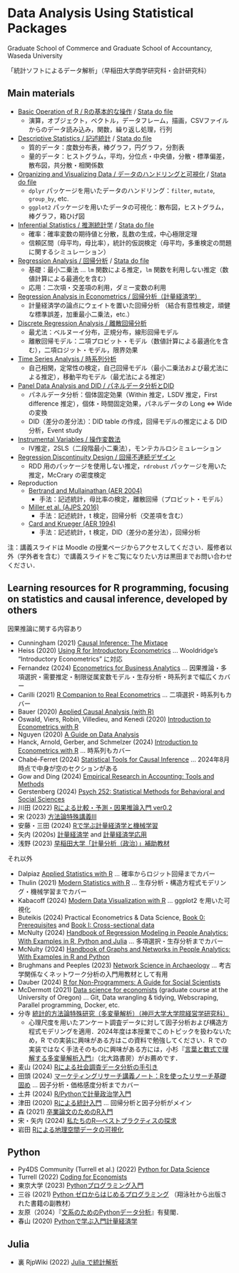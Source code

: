 # Data Analysis Using Statistical Packages 

Graduate School of Commerce and Graduate School of Accountancy, Waseda University 

「統計ソフトによるデータ解析」（早稲田大学商学研究科・会計研究科）

## Main materials 

* [Basic Operation of R / Rの基本的な操作](https://kurodaecon.github.io/dasp/html/basic.html) / [Stata do file](https://github.com/kurodaecon/dasp/blob/main/do/basic.do)
   * 演算，オブジェクト，ベクトル，データフレーム，描画，CSVファイルからのデータ読み込み，関数，繰り返し処理，行列
* [Descriptive Statistics / 記述統計](https://kurodaecon.github.io/dasp/html/descriptive_stat.html) / [Stata do file](https://github.com/kurodaecon/dasp/blob/main/do/descriptive_stat.do)
   * 質的データ：度数分布表，棒グラフ，円グラフ，分割表
   * 量的データ：ヒストグラム，平均，分位点・中央値，分散・標準偏差，散布図，共分散・相関係数
* [Organizing and Visualizing Data / データのハンドリングと可視化](https://kurodaecon.github.io/dasp/html/organizing_data.html) / [Stata do file](https://github.com/kurodaecon/dasp/blob/main/do/organizing_data.do)
   * `dplyr` パッケージを用いたデータのハンドリング：`filter`, `mutate`, `group_by`, etc.
   * `ggplot2` パッケージを用いたデータの可視化：散布図，ヒストグラム，棒グラフ，箱ひげ図
* [Inferential Statistics / 推測統計学](https://kurodaecon.github.io/dasp/html/inferential_stat.html) / [Stata do file](https://github.com/kurodaecon/dasp/blob/main/do/inferential_stat.do)
   * 確率：確率変数の期待値と分散，乱数の生成，中心極限定理
   * 信頼区間（母平均，母比率），統計的仮説検定（母平均，多重検定の問題に関するシミュレーション）
* [Regression Analysis / 回帰分析](https://kurodaecon.github.io/dasp/html/regression.html) / [Stata do file](https://github.com/kurodaecon/dasp/blob/main/do/regression.do)
   * 基礎：最小二乗法 … `lm` 関数による推定，`lm` 関数を利用しない推定（数値計算による最適化を含む）
   * 応用：二次項・交差項の利用，ダミー変数の利用
* [Regression Analysis in Econometrics / 回帰分析（計量経済学）](https://kurodaecon.github.io/dasp/html/regression_econom.html)
   * 計量経済学の論点にウェイトを置いた回帰分析 （結合有意性検定，頑健な標準誤差，加重最小二乗法，etc.）
* [Discrete Regression Analysis / 離散回帰分析](https://kurodaecon.github.io/dasp/html/discrete_regression.html)
   * 最尤法：ベルヌーイ分布，正規分布，線形回帰モデル
   * 離散回帰モデル：二項プロビット・モデル（数値計算による最適化を含む），二項ロジット・モデル，限界効果
* [Time Series Analysis / 時系列分析](https://kurodaecon.github.io/dasp/html/time_series.html)
   * 自己相関，定常性の検定，自己回帰モデル（最小二乗法および最尤法による推定），移動平均モデル（最尤法による推定）
* [Panel Data Analysis and DID / パネルデータ分析とDID](https://kurodaecon.github.io/dasp/html/did.html)
   * パネルデータ分析：個体固定効果（Within 推定，LSDV 推定，First difference 推定），個体・時間固定効果，パネルデータの Long ⇔ Wide の変換
   * DID（差分の差分法）：DID table の作成，回帰モデルの推定による DID 分析，Event study 
* [Instrumental Variables / 操作変数法](https://kurodaecon.github.io/dasp/html/iv.html)
   * IV推定，2SLS（二段階最小二乗法），モンテカルロシミュレーション
* [Regression Discontinuity Design / 回帰不連続デザイン](https://kurodaecon.github.io/dasp/html/rdd.html)
   * RDD 用のパッケージを使用しない推定，`rdrobust` パッケージを用いた推定，McCrary の密度検定
* Reproduction 
   * [Bertrand and Mullainathan (AER 2004)](https://kurodaecon.github.io/dasp/html/bertrand2004.html)
      * 手法：記述統計，母比率の検定，離散回帰（プロビット・モデル）
   * [Miller et al. (AJPS 2016)](https://kurodaecon.github.io/dasp/html/miller2016.html)
      * 手法：記述統計，t 検定，回帰分析（交差項を含む）
   * [Card and Krueger (AER 1994)](https://kurodaecon.github.io/dasp/html/card1994.html)
      * 手法：記述統計，t 検定，DID（差分の差分法），回帰分析

注：講義スライドは Moodle の授業ページからアクセスしてください．履修者以外（学外者を含む）で講義スライドをご覧になりたい方は黒田までお問い合わせください．

## Learning resources for R programming, focusing on statistics and causal inference, developed by others 

因果推論に関する内容あり

* Cunningham (2021) [Causal Inference: The Mixtape](https://mixtape.scunning.com/)
* Heiss (2020) [Using R for Introductory Econometrics](https://www.urfie.net/) ... Wooldridge’s “Introductory Econometrics” に対応
* Fernandez (2024) [Econometrics for Business Analytics](https://bookdown.org/cuborican/RE_STAT/) ... 因果推論・多項選択・需要推定・制限従属変数モデル・生存分析・時系列まで幅広くカバー
* Carilli (2021) [R Companion to Real Econometrics](https://bookdown.org/carillitony/bailey/) ... 二項選択・時系列もカバー
* Bauer (2020) [Applied Causal Analysis (with R)](https://bookdown.org/paul/applied-causal-analysis/)
* Oswald, Viers, Robin, Villedieu, and Kenedi (2020) [Introduction to Econometrics with R](https://scpoecon.github.io/ScPoEconometrics/)
* Nguyen (2020) [A Guide on Data Analysis](https://bookdown.org/mike/data_analysis/)
* Hanck, Arnold, Gerber, and Schmelzer (2024) [Introduction to Econometrics with R](https://www.econometrics-with-r.org/)  ... 時系列もカバー
* Chabé-Ferret (2024) [Statistical Tools for Causal Inference](https://chabefer.github.io/STCI/) ... 2024年8月時点で中身が空のセクションがある
* Gow and Ding (2024) [Empirical Research in Accounting: Tools and Methods](http://iangow.me/far_2021/)
* Gerstenberg (2024) [Psych 252: Statistical Methods for Behavioral and Social Sciences](https://psych252.github.io/psych252book/)
* 川田 (2022) [Rによる比較・予測・因果推論入門 ver0.2](https://tetokawata.github.io/R_JPN/)
* 宋 (2023) [方法論特殊講義III](https://www.jaysong.net/kobe-ci/)
* 安藤・三田 (2024) [Rで学ぶ計量経済学と機械学習](https://michihito-ando.github.io/econome_ml_with_R/)
* 矢内 (2020s) [計量経済学](https://yukiyanai.github.io/econometrics/) and [計量経済学応用](https://yukiyanai.github.io/jp/classes/econometrics2/contents/)
* 浅野 (2023) [早稲田大学「計量分析（政治）」補助教材](https://www.asanoucla.com/%E8%A8%88%E9%87%8F%E5%88%86%E6%9E%90-%E8%A3%9C%E5%8A%A9%E6%95%99%E6%9D%90-r/)

それ以外

* Dalpiaz [Applied Statistics with R](https://book.stat420.org/) ... 確率からロジット回帰までカバー
* Thulin (2021) [Modern Statistics with R](https://modernstatisticswithr.com/) ... 生存分析・構造方程式モデリング・機械学習までカバー
* Kabacoff (2024) [Modern Data Visualization with R](https://rkabacoff.github.io/datavis/) ... ggplot2 を用いた可視化
* Buteikis (2024) Practical Econometrics & Data Science, [Book 0: Prerequisites](https://web.vu.lt/mif/a.buteikis/wp-content/uploads/PE_B0/) and [Book I: Cross-sectional data](https://web.vu.lt/mif/a.buteikis/wp-content/uploads/PE_B1/)
* McNulty (2024) [Handbook of Regression Modeling in People Analytics: With Examples in R, Python and Julia](https://peopleanalytics-regression-book.org/) ... 多項選択・生存分析までカバー
* McNulty (2024) [Handbook of Graphs and Networks in People Analytics: With Examples in R and Python](https://ona-book.org/)
* Brughmans and Peeples (2023) [Network Science in Archaeology](https://book.archnetworks.net/) ... 考古学関係なくネットワーク分析の入門用教材として有用
* Dauber (2024) [R for Non-Programmers: A Guide for Social Scientists](https://bookdown.org/daniel_dauber_io/r4np_book/)
* McDermott (2021) [Data science for economists](https://github.com/uo-ec607/lectures) (graduate course at the University of Oregon) ... Git, Data wrangling & tidying, Webscraping, Parallel programming, Docker, etc. 
* 分寺 [統計的方法論特殊研究（多変量解析）（神戸大学大学院経営学研究科）](https://www2.kobe-u.ac.jp/~bunji/resource.html)
   * 心理尺度を用いたアンケート調査データに対して因子分析および構造方程式モデリングを適用．2024年度は本授業でこのトピックを扱わないため，R での実装に興味がある方はこの資料で勉強してください．R での実装ではなく手法そのものに興味がある方には，小杉『[言葉と数式で理解する多変量解析入門](https://www.kitaohji.com/book/b580216.html)』（北大路書房）がお薦めです．
* 麦山 (2024) [Rによる社会調査データ分析の手引き](https://ryotamugiyama.github.io/seminar_sociology_r/)
* 田頭 (2024) [マーケティングリサーチ講義ノート：Rを使ったリサーチ基礎固め](https://tak-tag.github.io/MktRes_Lecture/) ... 因子分析・価格感度分析までカバー
* 土井 (2024) [R/Pythonで計量政治学入門](https://shohei-doi.github.io/quant_polisci/)
* 津田 (2020) [Rによる統計入門](https://htsuda.net/stats/) ... 回帰分析と因子分析がメイン
* 森 (2021) [卒業論文のためのR入門](https://tomoecon.github.io/R_for_graduate_thesis/)
* 宋・矢内 (2024) [私たちのR―ベストプラクティスの探求](https://www.jaysong.net/RBook/)
* 岩田 [Rによる地理空間データの可視化](https://shinichiro-iwata.github.io/geospatial-data-visualization/)

## Python 

* Py4DS Community (Turrell et al.) (2022) [Python for Data Science](https://aeturrell.github.io/python4DS/welcome.html)
* Turrell (2022) [Coding for Economists](https://aeturrell.github.io/coding-for-economists/intro.html)
* 東京大学 (2023) [Pythonプログラミング入門](https://utokyo-ipp.github.io/)
* 三谷 (2021) [Python ゼロからはじめるプログラミング](https://mitani.cs.tsukuba.ac.jp/book_support/python/) （翔泳社から出版された書籍の副教材）
* 友原（2024）『[文系のためのPythonデータ分析](https://www.yuhikaku.co.jp/books/detail/9784641166363)』有斐閣．
* 春山 (2020) [Pythonで学ぶ入門計量経済学](https://py4etrics.github.io/)

## Julia 

* 裏 RjpWiki (2022) [Julia で統計解析](https://blog.goo.ne.jp/r-de-r/e/c7bbfac7ef96e99d98d903d8b3b959bf)
